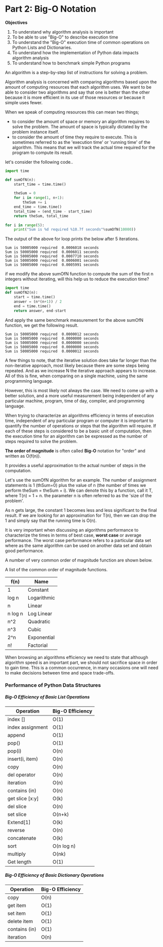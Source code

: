 # Part 2: Big-O Notation

**Objectives**
1. To understand why algorithm analysis is important
2. To be able to use "Big-O" to describe execution time
3. To understand the "Big-O" execution time of common operations on Python Lists and Dictionaries.
4. To understand how the implementation of Python data impacts algorithm analysis
5. To understand how to benchmark simple Python programs

An algorithm is a step-by-step list of instructions for solving a problem.

Algorithm analysis is concerned with comparing algorithms based upon the amount of computing resources that each algorithm uses.
We want to be able to consider two algorithms and say that one is better than the other because it is more efficient in its use of
those resources or because it simple uses fewer. 

When we speak of computing resources this can mean two things; 
- to consider the amount of space or memory an algorithm requires to solve the problem. The amount of space is typically dictated by the problem instance itself.
- to consider the amount of time they require to execute. This is sometimes referred to as the 'execution time' or 'running time' of the algorithm. This means that we will track the actual time required for the program to compute its result.

let's consider the following code..

```python
import time

def sumOfN(n):
    start_time = time.time()
    
    theSum = 0
    for i in range(1, n+1):
        theSum += i
    end_time = time.time()
    total_time = (end_time - start_time)
    return theSum, total_time
    
for i in range(5):
    print("Sum is %d required %10.7f seconds"%sumOfN(10000))
```
The output of the above for loop prints the below after 5 iterations.

```text
Sum is 50005000 required  0.0006018 seconds
Sum is 50005000 required  0.0006011 seconds
Sum is 50005000 required  0.0007710 seconds
Sum is 50005000 required  0.0006001 seconds
Sum is 50005000 required  0.0005991 seconds
```

if we modify the above sumOfN function to compute the sum of the first n integers without iterating, will this help us to reduce the execution time?

```python
import time
def sumOfN2(n):
    start = time.time()
    answer = (n*(n+1)) / 2
    end = time.time()
    return answer, end-start
```

And apply the same benchmark measurement for the above sumOfN function, we get the following result.

```text
Sum is 50005000 required  0.0000012 seconds
Sum is 50005000 required  0.0000000 seconds
Sum is 50005000 required  0.0000000 seconds
Sum is 50005000 required  0.0000000 seconds
Sum is 50005000 required  0.0000012 seconds
```

A few things to note, that the iterative solution does take far longer than the non-iterative approach, most likely because there are some steps being repeated.
And as we increase N the iterative approach appears to increase. All of this is fine, when comparing on a single machine, using the same programming language.

However, this is most likely not always the case. We need to come up with a better solution, and a more useful measurement being independent of any particular machine, program, time of day, compiler, and programming language.

When trying to characterize an algorithms efficiency in terms of execution time, independent of any particular program or computer
it is important to quantify the number of operations or steps that the algorithm will require.
If each of these steps is considered to be a basic unit of computation, then the execution time for an algorithm can be expressed as the number of steps required to solve the problem.

**The order of magnitude** is often called **Big-O** notation for "order" and written as O(f(n)). 

It provides a useful approximation to the actual number of steps in the computation. 

Let's use the sumOfN algorithm for an example. The number of assignment statements is 1 (thSum=0) plus the
value of n (the number of times we perform theSum = theSum + i). We can denote this by a function, call it T, 
where T(n) = 1 + n. the parameter n is often referred to as the 'size of the problem'. 

As n gets large, the constant 1 becomes less and less significant to the final result. If we are looking for an approximation for T(n), 
then we can drop the 1 and simply say that the running time is O(n). 

It is very important when discussing an algorithms performance to characterize the times in terms of best case, **worst case** or
average performance. The worst case performance refers to a particular data set where as the same algorithm can be used on another data set and obtain good performance.

A number of very common order of magnitude function are shown below.

A list of the common order of magnitude functions. 

| f(n)    | Name        |
|---------|-------------|
| 1       | Constant    |
| log n   | Logarithmic |
| n       | Linear      |
| n log n | Log Linear  |
| n^2     | Quadratic   |
| n^3     | Cubic       |
| 2^n     | Exponential |
| n!      | Factorial   |

When browsing an algorithms efficiency we need to state that although algorithm speed is an important part, we should not sacrifice space in order to gain time.
This is a common occurrence, in many occasions one will need to make decisions between time and space trade-offs.

### Performance of Python Data Structures

##### Big-O Efficiency of Basic List Operations
| Operation        | Big-O Efficiency |
|------------------|------------------|
| index []         | O(1)             |
| index assignment | O(1)             |
| append           | O(1)             |
| pop()            | O(1)             |
| pop(i)           | O(n)             |
| insert(i, item)  | O(n)             |
| copy             | O(n)             |
| del operator     | O(n)             |
| iteration        | O(n)             |
| contains (in)    | O(n)             |
| get slice [x:y]  | O(k)             |
| del slice        | O(n)             |
| set slice        | O(n+k)           |
| Extend[1]        | O(k)             |
| reverse          | O(n)             |
| concatenate      | O(k)             |
| sort             | O(n log n)       |
| multiply         | O(nk)            |
| Get length       | O(1)             |

##### Big-O Efficiency of Basic Dictionary Operations
| Operation     | Big-O Efficiency |
|---------------|------------------|
| copy          | O(n)             |
| get item      | O(1)             |
| set item      | O(1)             |
| delete item   | O(1)             |
| contains (in) | O(1)             |
| iteration     | O(n)             |


